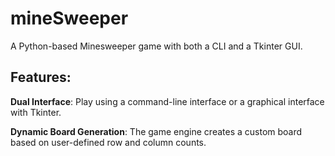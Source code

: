 # mineSweeper
A Python-based Minesweeper game with both a CLI and a Tkinter GUI.

## Features:

**Dual Interface**: Play using a command-line interface or a graphical interface with Tkinter.

**Dynamic Board Generation**: The game engine creates a custom board based on user-defined row and column counts.
